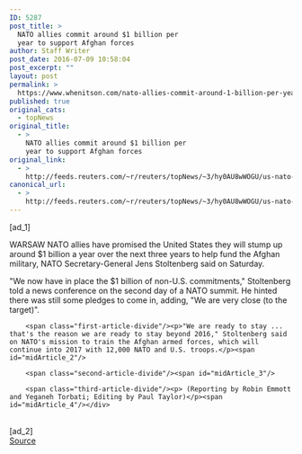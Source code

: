 ```yaml
---
ID: 5287
post_title: >
  NATO allies commit around $1 billion per
  year to support Afghan forces
author: Staff Writer
post_date: 2016-07-09 10:58:04
post_excerpt: ""
layout: post
permalink: >
  https://www.whenitson.com/nato-allies-commit-around-1-billion-per-year-to-support-afghan-forces/
published: true
original_cats:
  - topNews
original_title:
  - >
    NATO allies commit around $1 billion per
    year to support Afghan forces
original_link:
  - >
    http://feeds.reuters.com/~r/reuters/topNews/~3/hy0AU8wWOGU/us-nato-summit-afghanistan-idUSKCN0ZP0AC
canonical_url:
  - >
    http://feeds.reuters.com/~r/reuters/topNews/~3/hy0AU8wWOGU/us-nato-summit-afghanistan-idUSKCN0ZP0AC
---
```

 [ad_1]
<br><div id="articleText">
<span id="midArticle_start"/>

<span class="focusParagraph" readability="5"><p><span class="articleLocation">WARSAW</span> NATO allies have promised the United States they will stump up around $1 billion a year over the next three years to help fund the Afghan military, NATO Secretary-General Jens Stoltenberg said on Saturday. </p></span><span id="midArticle_0"/><p>"We now have in place the $1 billion of non-U.S. commitments," Stoltenberg told a news conference on the second day of a NATO summit. He hinted there was still some pledges to come in, adding, "We are very close (to the target)". </p><span id="midArticle_1"/>
        
        <span class="first-article-divide"/><p>"We are ready to stay ... that's the reason we are ready to stay beyond 2016," Stoltenberg said on NATO's mission to train the Afghan armed forces, which will continue into 2017 with 12,000 NATO and U.S. troops.</p><span id="midArticle_2"/>
        
        <span class="second-article-divide"/><span id="midArticle_3"/>
        
        <span class="third-article-divide"/><p> (Reporting by Robin Emmott and Yeganeh Torbati; Editing by Paul Taylor)</p><span id="midArticle_4"/></div>
<br>[ad_2]
<br><a href="http://feeds.reuters.com/~r/reuters/topNews/~3/hy0AU8wWOGU/us-nato-summit-afghanistan-idUSKCN0ZP0AC">Source </a>